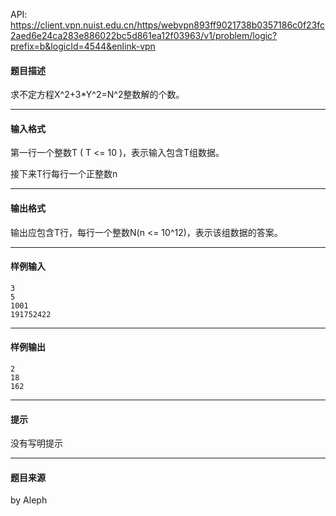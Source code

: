 API: https://client.vpn.nuist.edu.cn/https/webvpn893ff9021738b0357186c0f23fc2aed6e24ca283e886022bc5d861ea12f03963/v1/problem/logic?prefix=b&logicId=4544&enlink-vpn

#### 题目描述

求不定方程X^2+3\*Y^2=N^2整数解的个数。

---

#### 输入格式

第一行一个整数T ( T <= 10 )，表示输入包含T组数据。

接下来T行每行一个正整数n

---

#### 输出格式

输出应包含T行，每行一个整数N(n <= 10^12)，表示该组数据的答案。

---

#### 样例输入
```
3
5
1001
191752422
```

---

#### 样例输出
```
2
18
162
```

---

#### 提示

没有写明提示

---

#### 题目来源

by Aleph